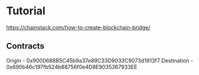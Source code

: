 # Tutorial
https://chainstack.com/how-to-create-blockchain-bridge/


## Contracts
Origin - 0x9000688B5C45b9a37e89C33D9033C9073d1913f7
Destination - 0x690b46c197fb524b88756f0e4D8E9035367933EE